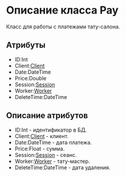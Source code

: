 # Описание класса Pay
Класс для работы с платежами тату-салона.

## Атрибуты

* ID:Int
* Client:[Client](https://github.com/To4ilko1/TattooParlor/blob/master/docs/Client.md "объект класса Client")
* Date:DateTime
* Price:Double
* Session:[Session](https://github.com/To4ilko1/TattooParlor/blob/master/docs/Session.md "объект класса Session")
* Worker:[Worker](https://github.com/To4ilko1/TattooParlor/blob/master/docs/Worker.md "объект класса Worker")
* DeleteTime:DateTime

## Описание атрибутов

* ID:Int - идентификатор в БД.
* Client:[Client](https://github.com/To4ilko1/TattooParlor/blob/master/docs/Client.md "объект класса Client") - клиент.
* Date:DateTime - дата платежа.
* Price:Float - сумма.
* Session:[Session](https://github.com/To4ilko1/TattooParlor/blob/master/docs/Session.md "объект класса Session") - сеанс.
* Worker:[Worker](https://github.com/To4ilko1/TattooParlor/blob/master/docs/Worker.md "объект класса Worker") - тату-мастер.
* DeleteTime:DateTime - дата удаления.